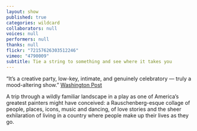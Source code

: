 ```yaml
---
layout: show
published: true
categories: wildcard
collaborators: null
voices: null
performers: null
thanks: null
flickr: "72157626303512246"
vimeo: "4790009"
subtitle: Tie a string to something and see where it takes you
---
```


“It’s a creative party, low-key, intimate, and genuinely celebratory — truly a mood-altering show.” [Washington Post](http://www.washingtonpost.com/wp-dyn/content/article/2007/07/22/AR2007072201080.html?sub=new) 

A trip through a wildly familiar landscape in a play as one of America’s greatest painters might have conceived: a Rauschenberg-esque collage of people, places, icons, music and dancing, of love stories and the sheer exhilaration of living in a country where people make up their lives as they go.